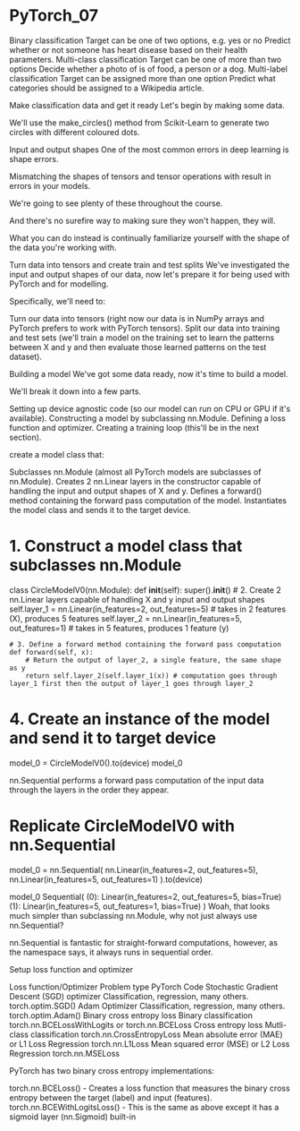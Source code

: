 # PyTorch_07


Binary classification	Target can be one of two options, e.g. yes or no	Predict whether or not someone has heart disease based on their health parameters.
Multi-class classification	Target can be one of more than two options	Decide whether a photo of is of food, a person or a dog.
Multi-label classification	Target can be assigned more than one option	Predict what categories should be assigned to a Wikipedia article.

Make classification data and get it ready
Let's begin by making some data.

We'll use the make_circles() method from Scikit-Learn to generate two circles with different coloured dots.

Input and output shapes
One of the most common errors in deep learning is shape errors.

Mismatching the shapes of tensors and tensor operations with result in errors in your models.

We're going to see plenty of these throughout the course.

And there's no surefire way to making sure they won't happen, they will.

What you can do instead is continually familiarize yourself with the shape of the data you're working with.

Turn data into tensors and create train and test splits
We've investigated the input and output shapes of our data, now let's prepare it for being used with PyTorch and for modelling.

Specifically, we'll need to:

Turn our data into tensors (right now our data is in NumPy arrays and PyTorch prefers to work with PyTorch tensors).
Split our data into training and test sets (we'll train a model on the training set to learn the patterns between X and y and then evaluate those learned patterns on the test dataset).

Building a model
We've got some data ready, now it's time to build a model.

We'll break it down into a few parts.

Setting up device agnostic code (so our model can run on CPU or GPU if it's available).
Constructing a model by subclassing nn.Module.
Defining a loss function and optimizer.
Creating a training loop (this'll be in the next section).

create a model class that:

Subclasses nn.Module (almost all PyTorch models are subclasses of nn.Module).
Creates 2 nn.Linear layers in the constructor capable of handling the input and output shapes of X and y.
Defines a forward() method containing the forward pass computation of the model.
Instantiates the model class and sends it to the target device.

# 1. Construct a model class that subclasses nn.Module
class CircleModelV0(nn.Module):
    def __init__(self):
        super().__init__()
        # 2. Create 2 nn.Linear layers capable of handling X and y input and output shapes
        self.layer_1 = nn.Linear(in_features=2, out_features=5) # takes in 2 features (X), produces 5 features
        self.layer_2 = nn.Linear(in_features=5, out_features=1) # takes in 5 features, produces 1 feature (y)
    
    # 3. Define a forward method containing the forward pass computation
    def forward(self, x):
        # Return the output of layer_2, a single feature, the same shape as y
        return self.layer_2(self.layer_1(x)) # computation goes through layer_1 first then the output of layer_1 goes through layer_2

# 4. Create an instance of the model and send it to target device
model_0 = CircleModelV0().to(device)
model_0

nn.Sequential performs a forward pass computation of the input data through the layers in the order they appear.

# Replicate CircleModelV0 with nn.Sequential
model_0 = nn.Sequential(
    nn.Linear(in_features=2, out_features=5),
    nn.Linear(in_features=5, out_features=1)
).to(device)

model_0
Sequential(
  (0): Linear(in_features=2, out_features=5, bias=True)
  (1): Linear(in_features=5, out_features=1, bias=True)
)
Woah, that looks much simpler than subclassing nn.Module, why not just always use nn.Sequential?

nn.Sequential is fantastic for straight-forward computations, however, as the namespace says, it always runs in sequential order.

Setup loss function and optimizer

Loss function/Optimizer	Problem type	PyTorch Code
Stochastic Gradient Descent (SGD) optimizer	Classification, regression, many others.	torch.optim.SGD()
Adam Optimizer	Classification, regression, many others.	torch.optim.Adam()
Binary cross entropy loss	Binary classification	torch.nn.BCELossWithLogits or torch.nn.BCELoss
Cross entropy loss	Mutli-class classification	torch.nn.CrossEntropyLoss
Mean absolute error (MAE) or L1 Loss	Regression	torch.nn.L1Loss
Mean squared error (MSE) or L2 Loss	Regression	torch.nn.MSELoss

PyTorch has two binary cross entropy implementations:

torch.nn.BCELoss() - Creates a loss function that measures the binary cross entropy between the target (label) and input (features).
torch.nn.BCEWithLogitsLoss() - This is the same as above except it has a sigmoid layer (nn.Sigmoid) built-in
